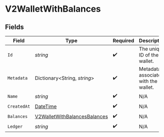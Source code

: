 # V2WalletWithBalances


## Fields

| Field                                                                                   | Type                                                                                    | Required                                                                                | Description                                                                             |
| --------------------------------------------------------------------------------------- | --------------------------------------------------------------------------------------- | --------------------------------------------------------------------------------------- | --------------------------------------------------------------------------------------- |
| `Id`                                                                                    | *string*                                                                                | :heavy_check_mark:                                                                      | The unique ID of the wallet.                                                            |
| `Metadata`                                                                              | Dictionary<String, *string*>                                                            | :heavy_check_mark:                                                                      | Metadata associated with the wallet.                                                    |
| `Name`                                                                                  | *string*                                                                                | :heavy_check_mark:                                                                      | N/A                                                                                     |
| `CreatedAt`                                                                             | [DateTime](https://learn.microsoft.com/en-us/dotnet/api/system.datetime?view=net-5.0)   | :heavy_check_mark:                                                                      | N/A                                                                                     |
| `Balances`                                                                              | [V2WalletWithBalancesBalances](../../Models/Components/V2WalletWithBalancesBalances.md) | :heavy_check_mark:                                                                      | N/A                                                                                     |
| `Ledger`                                                                                | *string*                                                                                | :heavy_check_mark:                                                                      | N/A                                                                                     |